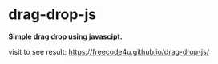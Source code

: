 # drag-drop-js
<strong>Simple drag drop using javascipt.</strong>

visit to see result: https://freecode4u.github.io/drag-drop-js/
